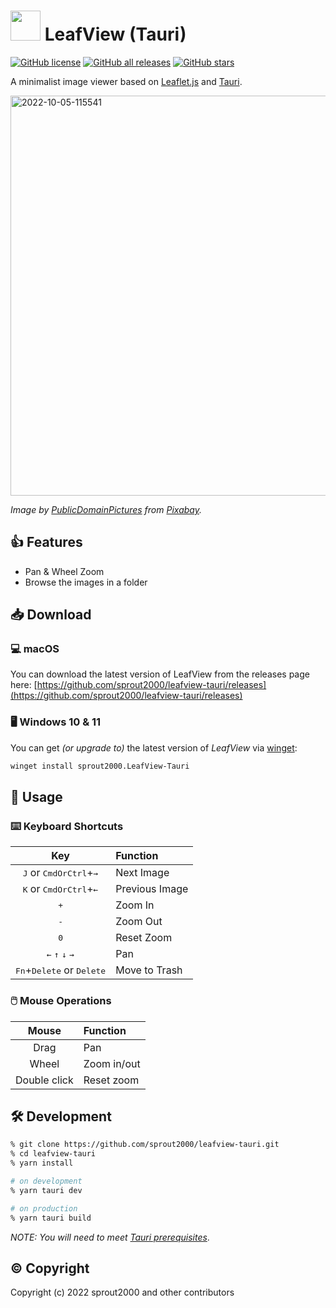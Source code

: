 # <img src="https://user-images.githubusercontent.com/52094761/193970617-a07eaee4-731e-4cc7-a553-f6333e01a46d.svg" height="48" /> LeafView (Tauri)

[![GitHub license](https://img.shields.io/github/license/sprout2000/leafview-tauri)](https://github.com/sprout2000/leafview-tauri/blob/main/LICENSE.md)
[![GitHub all releases](https://img.shields.io/github/downloads/sprout2000/leafview-tauri/total)](https://github.com/sprout2000/leafview-tauri/releases)
[![GitHub stars](https://img.shields.io/github/stars/sprout2000/leafview-tauri)](https://github.com/sprout2000/leafview-tauri/stargazers)

A minimalist image viewer based on [Leaflet.js](https://leafletjs.com/) and [Tauri](https://tauri.studio/).

<img width="640" alt="2022-10-05-115541" src="https://user-images.githubusercontent.com/52094761/193972873-4b562c06-09d7-46ff-b17f-b36e52677359.png">

_Image by <a href="https://pixabay.com/ja/users/publicdomainpictures-14/?utm_source=link-attribution&amp;utm_medium=referral&amp;utm_campaign=image&amp;utm_content=163480">PublicDomainPictures</a> from <a href="https://pixabay.com/ja//?utm_source=link-attribution&amp;utm_medium=referral&amp;utm_campaign=image&amp;utm_content=163480">Pixabay</a>._

## :thumbsup: Features

- Pan & Wheel Zoom
- Browse the images in a folder

## :inbox_tray: Download

### :computer: macOS

You can download the latest version of LeafView from the releases page here:
[https://github.com/sprout2000/leafview-tauri/releases](https://github.com/sprout2000/leafview-tauri/releases)

### :desktop_computer: Windows 10 & 11

You can get _(or upgrade to)_ the latest version of _LeafView_ via [winget](https://github.com/microsoft/winget-cli):

```sh
winget install sprout2000.LeafView-Tauri
```

## :green_book: Usage

### :keyboard: Keyboard Shortcuts

|                                     Key                                     | Function       |
| :-------------------------------------------------------------------------: | :------------- |
|           <kbd>J</kbd> or <kbd>CmdOrCtrl</kbd>+<kbd>&#8594;</kbd>           | Next Image     |
|           <kbd>K</kbd> or <kbd>CmdOrCtrl</kbd>+<kbd>&#8592;</kbd>           | Previous Image |
|                                <kbd>+</kbd>                                 | Zoom In        |
|                                <kbd>-</kbd>                                 | Zoom Out       |
|                                <kbd>0</kbd>                                 | Reset Zoom     |
| <kbd>&#8592;</kbd> <kbd>&#8593;</kbd> <kbd>&#8595;</kbd> <kbd>&#8594;</kbd> | Pan            |
|            <kbd>Fn</kbd>+<kbd>Delete</kbd> or <kbd>Delete</kbd>             | Move to Trash  |

### :computer_mouse: Mouse Operations

|    Mouse     | Function    |
| :----------: | :---------- |
|     Drag     | Pan         |
|    Wheel     | Zoom in/out |
| Double click | Reset zoom  |

## :hammer_and_wrench: Development

```sh
% git clone https://github.com/sprout2000/leafview-tauri.git
% cd leafview-tauri
% yarn install

# on development
% yarn tauri dev

# on production
% yarn tauri build
```

_NOTE: You will need to meet [Tauri prerequisites](https://tauri.app/v1/guides/getting-started/prerequisites)_.

## :copyright: Copyright

Copyright (c) 2022 sprout2000 and other contributors
